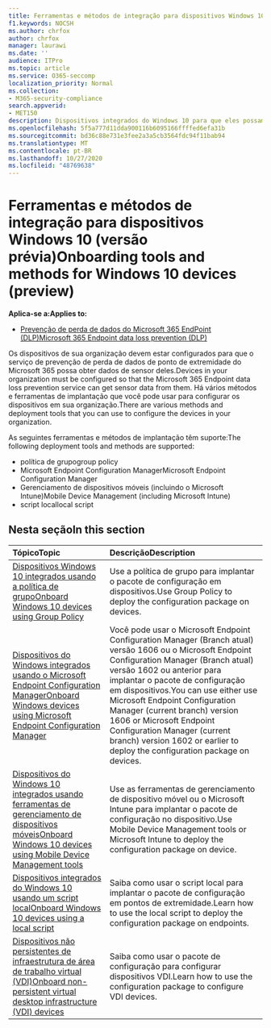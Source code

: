 ```yaml
---
title: Ferramentas e métodos de integração para dispositivos Windows 10 (versão prévia)
f1.keywords: NOCSH
ms.author: chrfox
author: chrfox
manager: laurawi
ms.date: ''
audience: ITPro
ms.topic: article
ms.service: O365-seccomp
localization_priority: Normal
ms.collection:
- M365-security-compliance
search.appverid:
- MET150
description: Dispositivos integrados do Windows 10 para que eles possam enviar dados de sensor para as soluções de conformidade da Microsoft 365
ms.openlocfilehash: 5f5a777d11dda900116b6095166ffffed6efa31b
ms.sourcegitcommit: bd36c88e731e3fee2a3a5cb3564fdc94f11bab94
ms.translationtype: MT
ms.contentlocale: pt-BR
ms.lasthandoff: 10/27/2020
ms.locfileid: "48769638"
---
```

# <a name="onboarding-tools-and-methods-for-windows-10-devices-preview"></a><span data-ttu-id="6bb89-103">Ferramentas e métodos de integração para dispositivos Windows 10 (versão prévia)</span><span class="sxs-lookup"><span data-stu-id="6bb89-103">Onboarding tools and methods for Windows 10 devices (preview)</span></span>

<span data-ttu-id="6bb89-104">**Aplica-se a:**</span><span class="sxs-lookup"><span data-stu-id="6bb89-104">**Applies to:**</span></span>
- [<span data-ttu-id="6bb89-105">Prevenção de perda de dados do Microsoft 365 EndPoint (DLP)</span><span class="sxs-lookup"><span data-stu-id="6bb89-105">Microsoft 365 Endpoint data loss prevention (DLP)</span></span>](/microsoft-365/compliance/endpoint-dlp-learn-about)

<span data-ttu-id="6bb89-106">Os dispositivos de sua organização devem estar configurados para que o serviço de prevenção de perda de dados de ponto de extremidade do Microsoft 365 possa obter dados de sensor deles.</span><span class="sxs-lookup"><span data-stu-id="6bb89-106">Devices in your organization must be configured so that the Microsoft 365 Endpoint data loss prevention service can get sensor data from them.</span></span> <span data-ttu-id="6bb89-107">Há vários métodos e ferramentas de implantação que você pode usar para configurar os dispositivos em sua organização.</span><span class="sxs-lookup"><span data-stu-id="6bb89-107">There are various methods and deployment tools that you can use to configure the devices in your organization.</span></span>

<span data-ttu-id="6bb89-108">As seguintes ferramentas e métodos de implantação têm suporte:</span><span class="sxs-lookup"><span data-stu-id="6bb89-108">The following deployment tools and methods are supported:</span></span>

- <span data-ttu-id="6bb89-109">política de grupo</span><span class="sxs-lookup"><span data-stu-id="6bb89-109">group policy</span></span>
- <span data-ttu-id="6bb89-110">Microsoft Endpoint Configuration Manager</span><span class="sxs-lookup"><span data-stu-id="6bb89-110">Microsoft Endpoint Configuration Manager</span></span>
- <span data-ttu-id="6bb89-111">Gerenciamento de dispositivos móveis (incluindo o Microsoft Intune)</span><span class="sxs-lookup"><span data-stu-id="6bb89-111">Mobile Device Management (including Microsoft Intune)</span></span>
- <span data-ttu-id="6bb89-112">script local</span><span class="sxs-lookup"><span data-stu-id="6bb89-112">local script</span></span>

## <a name="in-this-section"></a><span data-ttu-id="6bb89-113">Nesta seção</span><span class="sxs-lookup"><span data-stu-id="6bb89-113">In this section</span></span>
<span data-ttu-id="6bb89-114">Tópico</span><span class="sxs-lookup"><span data-stu-id="6bb89-114">Topic</span></span> | <span data-ttu-id="6bb89-115">Descrição</span><span class="sxs-lookup"><span data-stu-id="6bb89-115">Description</span></span>
:---|:---
[<span data-ttu-id="6bb89-116">Dispositivos Windows 10 integrados usando a política de grupo</span><span class="sxs-lookup"><span data-stu-id="6bb89-116">Onboard Windows 10 devices using Group Policy</span></span>](dlp-configure-endpoints-gp.md) | <span data-ttu-id="6bb89-117">Use a política de grupo para implantar o pacote de configuração em dispositivos.</span><span class="sxs-lookup"><span data-stu-id="6bb89-117">Use Group Policy to deploy the configuration package on devices.</span></span>
[<span data-ttu-id="6bb89-118">Dispositivos do Windows integrados usando o Microsoft Endpoint Configuration Manager</span><span class="sxs-lookup"><span data-stu-id="6bb89-118">Onboard Windows devices using Microsoft Endpoint Configuration Manager</span></span>](dlp-configure-endpoints-sccm.md) | <span data-ttu-id="6bb89-119">Você pode usar o Microsoft Endpoint Configuration Manager (Branch atual) versão 1606 ou o Microsoft Endpoint Configuration Manager (Branch atual) versão 1602 ou anterior para implantar o pacote de configuração em dispositivos.</span><span class="sxs-lookup"><span data-stu-id="6bb89-119">You can use either use Microsoft Endpoint Configuration Manager (current branch) version 1606 or Microsoft Endpoint Configuration Manager (current branch) version 1602 or earlier to deploy the configuration package on devices.</span></span>
[<span data-ttu-id="6bb89-120">Dispositivos do Windows 10 integrados usando ferramentas de gerenciamento de dispositivos móveis</span><span class="sxs-lookup"><span data-stu-id="6bb89-120">Onboard Windows 10 devices using Mobile Device Management tools</span></span>](dlp-configure-endpoints-mdm.md) | <span data-ttu-id="6bb89-121">Use as ferramentas de gerenciamento de dispositivo móvel ou o Microsoft Intune para implantar o pacote de configuração no dispositivo.</span><span class="sxs-lookup"><span data-stu-id="6bb89-121">Use Mobile Device Management tools or Microsoft Intune to deploy the configuration package on device.</span></span>
[<span data-ttu-id="6bb89-122">Dispositivos integrados do Windows 10 usando um script local</span><span class="sxs-lookup"><span data-stu-id="6bb89-122">Onboard Windows 10 devices using a local script</span></span>](dlp-configure-endpoints-script.md) | <span data-ttu-id="6bb89-123">Saiba como usar o script local para implantar o pacote de configuração em pontos de extremidade.</span><span class="sxs-lookup"><span data-stu-id="6bb89-123">Learn how to use the local script to deploy the configuration package on endpoints.</span></span>
[<span data-ttu-id="6bb89-124">Dispositivos não persistentes de infraestrutura de área de trabalho virtual (VDI)</span><span class="sxs-lookup"><span data-stu-id="6bb89-124">Onboard non-persistent virtual desktop infrastructure (VDI) devices</span></span>](dlp-configure-endpoints-vdi.md) | <span data-ttu-id="6bb89-125">Saiba como usar o pacote de configuração para configurar dispositivos VDI.</span><span class="sxs-lookup"><span data-stu-id="6bb89-125">Learn how to use the configuration package to configure VDI devices.</span></span>
